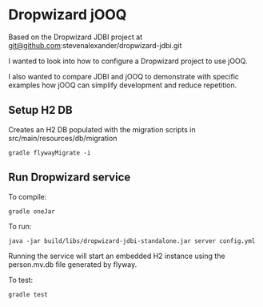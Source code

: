 # Dropwizard jOOQ

Based on the Dropwizard JDBI project at git@github.com:stevenalexander/dropwizard-jdbi.git

I wanted to look into how to configure a Dropwizard project to use jOOQ.

I also wanted to compare JDBI and jOOQ to demonstrate with specific examples
how jOOQ can simplify development and reduce repetition.


## Setup H2 DB

Creates an H2 DB populated with the migration scripts in src/main/resources/db/migration

```
gradle flywayMigrate -i
```

## Run Dropwizard service

To compile:

```
gradle oneJar
```

To run:

```
java -jar build/libs/dropwizard-jdbi-standalone.jar server config.yml
```

Running the service will start an embedded H2 instance using the person.mv.db file generated by flyway.

To test:

```
gradle test
```